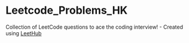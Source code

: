 # Leetcode_Problems_HK
Collection of LeetCode questions to ace the coding interview! - Created using [LeetHub](https://github.com/QasimWani/LeetHub)
